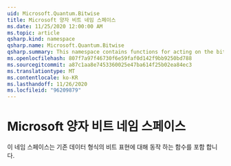 ```yaml
---
uid: Microsoft.Quantum.Bitwise
title: Microsoft 양자 비트 네임 스페이스
ms.date: 11/25/2020 12:00:00 AM
ms.topic: article
qsharp.kind: namespace
qsharp.name: Microsoft.Quantum.Bitwise
qsharp.summary: This namespace contains functions for acting on the bitwise representation of classical data types.
ms.openlocfilehash: 807f7a97f46730f6e59faf0d142f9bb9250bd788
ms.sourcegitcommit: a87c1aa8e7453360025e47ba614f25b02ea84ec3
ms.translationtype: MT
ms.contentlocale: ko-KR
ms.lasthandoff: 11/26/2020
ms.locfileid: "96209879"
---
```

# <a name="microsoftquantumbitwise-namespace"></a>Microsoft 양자 비트 네임 스페이스

이 네임 스페이스는 기존 데이터 형식의 비트 표현에 대해 동작 하는 함수를 포함 합니다.

